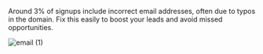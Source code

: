 Around 3% of signups include incorrect email addresses, often due to typos in the domain. Fix this easily to boost your leads and avoid missed opportunities.

![email (1)](https://github.com/user-attachments/assets/6f5bf6d9-180f-4e79-9c80-3ad990fbaf74)
